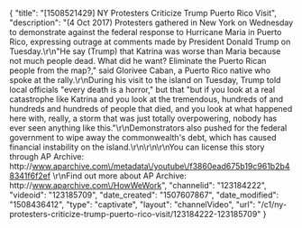 {
    "title": "[1508521429] NY Protesters Criticize Trump Puerto Rico Visit",
    "description": "(4 Oct 2017) Protesters gathered in New York on Wednesday to demonstrate against the federal response to Hurricane Maria in Puerto Rico, expressing outrage at comments made by President Donald Trump on Tuesday.\r\n\"He say (Trump) that Katrina was worse than Maria because not much people dead. What did he want? Eliminate the Puerto Rican people from the map?,\" said Glorivee Caban, a Puerto Rico native who spoke at the rally.\r\nDuring his visit to the island on Tuesday, Trump told local officials \"every death is a horror,\" but that \"but if you look at a real catastrophe like Katrina and you look at the tremendous, hundreds of and hundreds and hundreds of people that died, and you look at what happened here with, really, a storm that was just totally overpowering, nobody has ever seen anything like this.\"\r\nDemonstrators also pushed for the federal government to wipe away the commonwealth's debt, which has caused financial instability on the island.\r\n\r\n\r\nYou can license this story through AP Archive: http:\/\/www.aparchive.com\/metadata\/youtube\/f3860ead675b19c961b2b48341f6f2ef \r\nFind out more about AP Archive: http:\/\/www.aparchive.com\/HowWeWork",
    "channelid": "123184222",
    "videoid": "123185709",
    "date_created": "1507607867",
    "date_modified": "1508436412",
    "type": "captivate",
    "layout": "channelVideo",
    "url": "\/c1\/ny-protesters-criticize-trump-puerto-rico-visit\/123184222-123185709"
}